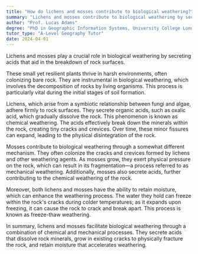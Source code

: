 ```yaml
---
title: "How do lichens and mosses contribute to biological weathering?"
summary: "Lichens and mosses contribute to biological weathering by secreting acids that break down rock surfaces."
author: "Prof. Lucas Adams"
degree: "PhD in Geographic Information Systems, University College London"
tutor_type: "A-Level Geography Tutor"
date: 2024-04-01
---
```


Lichens and mosses play a crucial role in biological weathering by secreting acids that aid in the breakdown of rock surfaces.

These small yet resilient plants thrive in harsh environments, often colonizing bare rock. They are instrumental in biological weathering, which involves the decomposition of rocks by living organisms. This process is particularly vital during the initial stages of soil formation.

Lichens, which arise from a symbiotic relationship between fungi and algae, adhere firmly to rock surfaces. They secrete organic acids, such as oxalic acid, which gradually dissolve the rock. This phenomenon is known as chemical weathering. The acids effectively break down the minerals within the rock, creating tiny cracks and crevices. Over time, these minor fissures can expand, leading to the physical disintegration of the rock.

Mosses contribute to biological weathering through a somewhat different mechanism. They often colonize the cracks and crevices formed by lichens and other weathering agents. As mosses grow, they exert physical pressure on the rock, which can result in its fragmentation—a process referred to as mechanical weathering. Additionally, mosses also secrete acids, further contributing to the chemical weathering of the rock.

Moreover, both lichens and mosses have the ability to retain moisture, which can enhance the weathering process. The water they hold can freeze within the rock's cracks during colder temperatures; as it expands upon freezing, it can cause the rock to crack and break apart. This process is known as freeze-thaw weathering.

In summary, lichens and mosses facilitate biological weathering through a combination of chemical and mechanical processes. They secrete acids that dissolve rock minerals, grow in existing cracks to physically fracture the rock, and retain moisture that accelerates weathering.
    